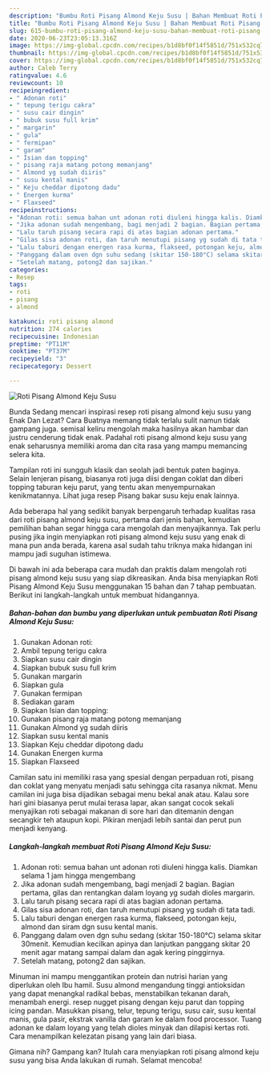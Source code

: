 ```yaml
---
description: "Bumbu Roti Pisang Almond Keju Susu | Bahan Membuat Roti Pisang Almond Keju Susu Yang Enak Banget"
title: "Bumbu Roti Pisang Almond Keju Susu | Bahan Membuat Roti Pisang Almond Keju Susu Yang Enak Banget"
slug: 615-bumbu-roti-pisang-almond-keju-susu-bahan-membuat-roti-pisang-almond-keju-susu-yang-enak-banget
date: 2020-06-23T23:05:13.316Z
image: https://img-global.cpcdn.com/recipes/b1d8bf0f14f5851d/751x532cq70/roti-pisang-almond-keju-susu-foto-resep-utama.jpg
thumbnail: https://img-global.cpcdn.com/recipes/b1d8bf0f14f5851d/751x532cq70/roti-pisang-almond-keju-susu-foto-resep-utama.jpg
cover: https://img-global.cpcdn.com/recipes/b1d8bf0f14f5851d/751x532cq70/roti-pisang-almond-keju-susu-foto-resep-utama.jpg
author: Caleb Terry
ratingvalue: 4.6
reviewcount: 10
recipeingredient:
- " Adonan roti"
- " tepung terigu cakra"
- " susu cair dingin"
- " bubuk susu full krim"
- " margarin"
- " gula"
- " fermipan"
- " garam"
- " Isian dan topping"
- " pisang raja matang potong memanjang"
- " Almond yg sudah diiris"
- " susu kental manis"
- " Keju cheddar dipotong dadu"
- " Energen kurma"
- " Flaxseed"
recipeinstructions:
- "Adonan roti: semua bahan unt adonan roti diuleni hingga kalis. Diamkan selama 1 jam hingga mengembang"
- "Jika adonan sudah mengembang, bagi menjadi 2 bagian. Bagian pertama, gilas dan rentangkan dalam loyang yg sudah dioles margarin."
- "Lalu taruh pisang secara rapi di atas bagian adonan pertama."
- "Gilas sisa adonan roti, dan taruh menutupi pisang yg sudah di tata tadi."
- "Lalu taburi dengan energen rasa kurma, flakseed, potongan keju, almond dan siram dgn susu kental manis."
- "Panggang dalam oven dgn suhu sedang (skitar 150-180°C) selama skitar 30menit. Kemudian kecilkan apinya dan lanjutkan panggang skitar 20 menit agar matang sampai dalam dan agak kering pinggirnya."
- "Setelah matang, potong2 dan sajikan."
categories:
- Resep
tags:
- roti
- pisang
- almond

katakunci: roti pisang almond 
nutrition: 274 calories
recipecuisine: Indonesian
preptime: "PT11M"
cooktime: "PT37M"
recipeyield: "3"
recipecategory: Dessert

---
```



![Roti Pisang Almond Keju Susu](https://img-global.cpcdn.com/recipes/b1d8bf0f14f5851d/751x532cq70/roti-pisang-almond-keju-susu-foto-resep-utama.jpg)

Bunda Sedang mencari inspirasi resep roti pisang almond keju susu yang Enak Dan Lezat? Cara Buatnya memang tidak terlalu sulit namun tidak gampang juga. semisal keliru mengolah maka hasilnya akan hambar dan justru cenderung tidak enak. Padahal roti pisang almond keju susu yang enak seharusnya memiliki aroma dan cita rasa yang mampu memancing selera kita.

Tampilan roti ini sungguh klasik dan seolah jadi bentuk paten baginya. Selain lenjeran pisang, biasanya roti juga diisi dengan coklat dan diberi topping taburan keju parut, yang tentu akan menyempurnakan kenikmatannya. Lihat juga resep Pisang bakar susu keju enak lainnya.

Ada beberapa hal yang sedikit banyak berpengaruh terhadap kualitas rasa dari roti pisang almond keju susu, pertama dari jenis bahan, kemudian pemilihan bahan segar hingga cara mengolah dan menyajikannya. Tak perlu pusing jika ingin menyiapkan roti pisang almond keju susu yang enak di mana pun anda berada, karena asal sudah tahu triknya maka hidangan ini mampu jadi suguhan istimewa.


Di bawah ini ada beberapa cara mudah dan praktis dalam mengolah roti pisang almond keju susu yang siap dikreasikan. Anda bisa menyiapkan Roti Pisang Almond Keju Susu menggunakan 15 bahan dan 7 tahap pembuatan. Berikut ini langkah-langkah untuk membuat hidangannya.

<!--inarticleads1-->

##### Bahan-bahan dan bumbu yang diperlukan untuk pembuatan Roti Pisang Almond Keju Susu:

1. Gunakan  Adonan roti:
1. Ambil  tepung terigu cakra
1. Siapkan  susu cair dingin
1. Siapkan  bubuk susu full krim
1. Gunakan  margarin
1. Siapkan  gula
1. Gunakan  fermipan
1. Sediakan  garam
1. Siapkan  Isian dan topping:
1. Gunakan  pisang raja matang potong memanjang
1. Gunakan  Almond yg sudah diiris
1. Siapkan  susu kental manis
1. Siapkan  Keju cheddar dipotong dadu
1. Gunakan  Energen kurma
1. Siapkan  Flaxseed


Camilan satu ini memiliki rasa yang spesial dengan perpaduan roti, pisang dan coklat yang menyatu menjadi satu sehingga cita rasanya nikmat. Menu camilan ini juga bisa dijadikan sebagai menu bekal anak atau. Kalau sore hari gini biasanya perut mulai terasa lapar, akan sangat cocok sekali menyajikan roti sebagai makanan di sore hari dan ditemanin dengan secangkir teh ataupun kopi. Pikiran menjadi lebih santai dan perut pun menjadi kenyang. 

<!--inarticleads2-->

##### Langkah-langkah membuat Roti Pisang Almond Keju Susu:

1. Adonan roti: semua bahan unt adonan roti diuleni hingga kalis. Diamkan selama 1 jam hingga mengembang
1. Jika adonan sudah mengembang, bagi menjadi 2 bagian. Bagian pertama, gilas dan rentangkan dalam loyang yg sudah dioles margarin.
1. Lalu taruh pisang secara rapi di atas bagian adonan pertama.
1. Gilas sisa adonan roti, dan taruh menutupi pisang yg sudah di tata tadi.
1. Lalu taburi dengan energen rasa kurma, flakseed, potongan keju, almond dan siram dgn susu kental manis.
1. Panggang dalam oven dgn suhu sedang (skitar 150-180°C) selama skitar 30menit. Kemudian kecilkan apinya dan lanjutkan panggang skitar 20 menit agar matang sampai dalam dan agak kering pinggirnya.
1. Setelah matang, potong2 dan sajikan.


Minuman ini mampu menggantikan protein dan nutrisi harian yang diperlukan oleh Ibu hamil. Susu almond mengandung tinggi antioksidan yang dapat menangkal radikal bebas, menstabilkan tekanan darah, menambah energi. resep nugget pisang dengan keju parut dan topping icing pandan. Masukkan pisang, telur, tepung terigu, susu cair, susu kental manis, gula pasir, ekstrak vanilla dan garam ke dalam food processor. Tuang adonan ke dalam loyang yang telah dioles minyak dan dilapisi kertas roti. Cara menampilkan kelezatan pisang yang lain dari biasa. 

Gimana nih? Gampang kan? Itulah cara menyiapkan roti pisang almond keju susu yang bisa Anda lakukan di rumah. Selamat mencoba!
